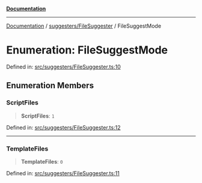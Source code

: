 [**Documentation**](../../../README.md)

***

[Documentation](../../../README.md) / [suggesters/FileSuggester](../README.md) / FileSuggestMode

# Enumeration: FileSuggestMode

Defined in: [src/suggesters/FileSuggester.ts:10](https://github.com/Christian-Me/folder-to-tags-plugin/blob/1b47fd7d007d2f33409aeb5e2ff62bca31adb1cf/src/suggesters/FileSuggester.ts#L10)

## Enumeration Members

### ScriptFiles

> **ScriptFiles**: `1`

Defined in: [src/suggesters/FileSuggester.ts:12](https://github.com/Christian-Me/folder-to-tags-plugin/blob/1b47fd7d007d2f33409aeb5e2ff62bca31adb1cf/src/suggesters/FileSuggester.ts#L12)

***

### TemplateFiles

> **TemplateFiles**: `0`

Defined in: [src/suggesters/FileSuggester.ts:11](https://github.com/Christian-Me/folder-to-tags-plugin/blob/1b47fd7d007d2f33409aeb5e2ff62bca31adb1cf/src/suggesters/FileSuggester.ts#L11)

